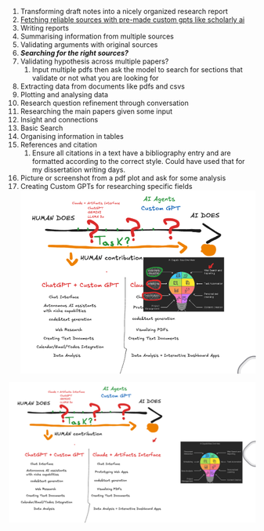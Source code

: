 1. Transforming draft notes into a nicely organized research report
2. [Fetching reliable sources with pre-made custom gpts like scholarly ai](https://chatgpt.com/share/7ae42cca-8240-4933-87bb-31e80bd6b2df)
3. Writing reports
4. Summarising information from multiple sources
5. Validating arguments with original sources
6. ***Searching for the right sources?***
7. Validating hypothesis across multiple papers?
    1. Input multiple pdfs then ask the model to search for sections that validate or not what you are looking for
8. Extracting data from documents like pdfs and csvs
9. Plotting and analysing data
10. Research question refinement through conversation
11. Researching the main papers given some input
12. Insight and connections
13. Basic Search
14. Organising information in tables
15. References and citation
    1. Ensure all citations in a text have a bibliography entry and are formatted according to the correct style. Could have used that for my dissertation writing days.
16. Picture or screenshot from a pdf plot and ask for some analysis
17. Creating Custom GPTs for researching specific fields
![](2024-11-13-21-38-17.png)


![](2024-11-13-21-40-46.png)